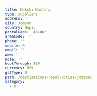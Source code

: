 ```yaml
---
title: Moksha Mustang
type: suppliers
address: ''
city: Jomson
country: Nepal
postalCode: '33100'
areaCode: ''
phone: ''
mobile: 0
email: ''
www: ''
note: ''
bookThrough: 360
currency: USD
gstType: 0
path: /destinations/nepal/cities/jomsom/
category:
  - H
---
```


